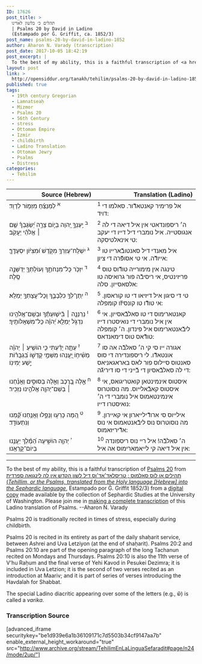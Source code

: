 ```yaml
---
ID: 17626
post_title: >
  תהלים כ׳ בלשון לאדינו
  | Psalms 20 by David in Ladino
  (Estampado por Ǧ. Griffit, ca. 1852/3)
post_name: psalms-20-by-david-in-ladino-1852
author: Aharon N. Varady (transcription)
post_date: 2017-10-05 18:42:19
post_excerpt: |
  To the best of my ability, this is a faithful transcription of <a href="https://en.wikipedia.org/wiki/Psalm_20">Psalms 20</a> from <a href="http://opensiddur.org/works-in-progress/needing-transcription/ladino-translation-tehilim-1852/">תהילים או לוס סאלמוס ; טריסלאד'אד'וס דיל לשון הקדש אין לה לינגואה ספרדית (<em>Tehillim, or the Psalms, translated from the Holy language [Hebrew] into the Sephardic language</em></a>, Estampado por Ǧ. Griffit 1852/3) from a <a href="http://digitalcollections.lib.washington.edu/cdm/compoundobject/collection/p16786coll3/id/2453/rec/">digital copy</a> made available by the collection of Sephardic Studies at the University of Washington. Please join me in <a href="https://he.wikisource.org/wiki/%D7%9E%D7%A4%D7%AA%D7%97:Tehilim,_o_los_Salmos,_trezladados_del_leshon_ha-%E1%B8%B3odesh_en_la_lingua_Sefaradit.pdf">making a complete transcription</a> of this Ladino translation of Psalms. --Aharon N. Varady
layout: post
link: >
  http://opensiddur.org/tanakh/tehilim/psalms-20-by-david-in-ladino-1852/
published: true
tags:
  - 19th century Gregorian
  - Lamnatseaḥ
  - Mizmor
  - Psalms 20
  - 56th Century
  - stress
  - Ottoman Empire
  - Izmir
  - childbirth
  - Ladino Translation
  - Ottoman Jewry
  - Psalms
  - Distress
categories:
  - Tehilim
---
```

<table style="margin-left: auto;margin-right: auto;" class="draggable">
<thead><tr><th id="x" style="text-align: right;">Source (Hebrew)</th><th style="text-align: right;">Translation (Ladino)</th></tr></thead>
<tbody>
<tr><td style="vertical-align:top;" width="46%">
<div class="liturgy"><span lang="he">
<sup>א</sup>&nbsp;לַמְנַצֵּ֗חַ 
מִזְמ֥וֹר לְדָוִֽד׃
</span></div>
</td>
 
<td style="vertical-align:top;" width="53%">
<div class="ladino"><span lang="he">
<sup>1</sup>&nbsp;אל פרימיר קאנטאדﬞור. 
סאלמו די דויד:
</span></div></td>
</tr>


<tr>
<td style="vertical-align:top;" width="46%">
<div class="liturgy"><span lang="he">
<sup>ב</sup>&nbsp;יַֽעַנְךָ֣ יְ֭הוָה בְּי֣וֹם צָרָ֑ה 
יְ֝שַׂגֶּבְךָ֗ שֵׁ֤ם ׀ אֱלֹהֵ֬י יַעֲקֹֽב׃
</span></div>
</td>
 
<td style="vertical-align:top;" width="53%">
<div class="ladino"><span lang="he">
<sup>2</sup>&nbsp;ה׳ ריספונדאטי אין איל דיאה די לה אנגוסטייה. 
איל נומברי דיל דייו די יעקב טי אינאלטיסקה:
</span></div></td>
</tr>


<tr>
<td style="vertical-align:top;" width="46%">
<div class="liturgy"><span lang="he">
<sup>ג</sup>&nbsp;יִשְׁלַֽח־עֶזְרְךָ֥ מִקֹּ֑דֶשׁ 
וּ֝מִצִּיּ֗וֹן יִסְעָדֶֽךָּ׃
</span></div>
</td>
 
<td style="vertical-align:top;" width="53%">
<div class="ladino"><span lang="he">
<sup>3</sup>&nbsp;איל מאנדי דיל סאנטובﬞארייו טו אייודﬞה. 
אי טי אסופﬞרה די ציון:
</span></div></td>
</tr>


<tr>
<td style="vertical-align:top;" width="46%">
<div class="liturgy"><span lang="he">
<sup>ד</sup>&nbsp;יִזְכֹּ֥ר כָּל־מִנְחֹתֶ֑ךָ 
וְעוֹלָתְךָ֖ יְדַשְּׁנֶ֣ה סֶֽלָה׃
</span></div>
</td>
 
<td style="vertical-align:top;" width="53%">
<div class="ladino"><span lang="he">
<sup>4</sup>&nbsp;טינגה אין מימורייה טודﬞוס טוס פריזינטיס, 
אי ריסיבﬞה פור גרואיסה טו אלסאסייון. סלה:
</span></div></td>
</tr>


<tr>
<td style="vertical-align:top;" width="46%">
<div class="liturgy"><span lang="he">
<sup>ה</sup>&nbsp;יִֽתֶּן־לְךָ֥ כִלְבָבֶ֑ךָ 
וְֽכָל־עֲצָתְךָ֥ יְמַלֵּֽא׃
</span></div>
</td>
 
<td style="vertical-align:top;" width="53%">
<div class="ladino"><span lang="he">
<sup>5</sup>&nbsp;טי די סיגון איל דיזיאו די טו קוראסון. 
אי טודﬞו טו קונסיזﬞו קומפלה:
</span></div></td>
</tr>


<tr>
<td style="vertical-align:top;" width="46%">
<div class="liturgy"><span lang="he">
<sup>ו</sup>&nbsp;נְרַנְּנָ֤ה ׀ בִּ֘ישׁ֤וּעָתֶ֗ךָ 
וּבְשֵֽׁם־אֱלֹהֵ֥ינוּ נִדְגֹּ֑ל יְמַלֵּ֥א 
יְ֝הוָ֗ה כָּל־מִשְׁאֲלוֹתֶֽיךָ׃
</span></div>
</td>
 
<td style="vertical-align:top;" width="53%">
<div class="ladino"><span lang="he">
<sup>6</sup>&nbsp;קאנטארימוס די טו סאלבﬞאסייון. 
אי אין איל נומברי די נואיסטרו דייו ליבﬞאנטארימוס איל פינדון. 
ה׳ קומפלה טודﬞאס טוס דימאנדאס:
</span></div></td>
</tr>


<tr>
<td style="vertical-align:top;" width="46%">
<div class="liturgy"><span lang="he">
<sup>ז</sup>&nbsp;עַתָּ֤ה יָדַ֗עְתִּי כִּ֤י הוֹשִׁ֥יעַ ׀ יְהוָ֗ה מְשִׁ֫יח֥וֹ יַ֭עֲנֵהוּ 
מִשְּׁמֵ֣י קָדְשׁ֑וֹ בִּ֝גְבֻר֗וֹת יֵ֣שַׁע יְמִינֽוֹ׃
</span></div>
</td>
 
<td style="vertical-align:top;" width="53%">
<div class="ladino"><span lang="he">
<sup>7</sup>&nbsp;אגורה ייו סי קי ה׳ סאלבﬞה אה סו אונטאדﬞו. 
לי ריספונדירה די סוס סאנטוס סיילוס פור לאס באראגאניאס די לה סאלבﬞאסיון די בﬞייני די סו דיריגﬞה:
</span></div></td>
</tr>


<tr>
<td style="vertical-align:top;" width="46%">
<div class="liturgy"><span lang="he">
<sup>ח</sup>&nbsp;אֵ֣לֶּה בָ֭רֶכֶב 
וְאֵ֣לֶּה בַסּוּסִ֑ים 
וַאֲנַ֓חְנוּ ׀ בְּשֵׁם־יְהוָ֖ה אֱלֹהֵ֣ינוּ נַזְכִּֽיר׃
</span></div>
</td>
 
<td style="vertical-align:top;" width="53%">
<div class="ladino"><span lang="he">
<sup>8</sup>&nbsp;איסטוס אינמינטאן קואטריגואס, 
אי איסטוס קאבﬞאלייוס. 
מה נוסוטרוס אינמינטאמוס איל נומברי די ה׳ נואיסטרו דייו:
</span></div></td>
</tr>


<tr>
<td style="vertical-align:top;" width="46%">
<div class="liturgy"><span lang="he">
<sup>ט</sup>&nbsp;הֵ֭מָּה כָּרְע֣וּ וְנָפָ֑לוּ 
וַאֲנַ֥חְנוּ קַּ֝֗מְנוּ וַנִּתְעוֹדָֽד׃
</span></div>
</td>
 
<td style="vertical-align:top;" width="53%">
<div class="ladino"><span lang="he">
<sup>9</sup>&nbsp;אילייוס סי ארודﬞילייארון אי קאיירון. 
מה נוסוטרוס נוס ליבﬞאנטאמוס אי נוס אדﬞיריזאמוס:
</span></div></td>
</tr>


<tr>
<td style="vertical-align:top;" width="46%">
<div class="liturgy"><span lang="he">
<sup>י</sup>&nbsp;יְהוָ֥ה הוֹשִׁ֑יעָה 
הַ֝מֶּ֗לֶךְ יַעֲנֵ֥נוּ בְיוֹם־קָרְאֵֽנוּ׃
</span></div>
</td>
 
<td style="vertical-align:top;" width="53%">
<div class="ladino"><span lang="he">
<sup>10</sup>&nbsp;ה׳ סאלבﬞה! 
איל ריי נוס ריספונדה אין איל דיאה קי לייאמארימוס אה איל:
</span></div></td>
</tr></tbody></table>

<hr />

To the best of my ability, this is a faithful transcription of <a href="https://en.wikipedia.org/wiki/Psalm_20">Psalms 20</a> from <a href="http://opensiddur.org/works-in-progress/needing-transcription/ladino-translation-tehilim-1852/">תהילים או לוס סאלמוס ; טריסלאד'אד'וס דיל לשון הקדש אין לה לינגואה ספרדית (<em>Tehillim, or the Psalms, translated from the Holy language [Hebrew] into the Sephardic language</em></a>, Estampado por Ǧ. Griffit 1852/3) from a <a href="http://digitalcollections.lib.washington.edu/cdm/compoundobject/collection/p16786coll3/id/2453/rec/">digital copy</a> made available by the collection of Sephardic Studies at the University of Washington. Please join me in <a href="https://he.wikisource.org/wiki/%D7%9E%D7%A4%D7%AA%D7%97:Tehilim,_o_los_Salmos,_trezladados_del_leshon_ha-%E1%B8%B3odesh_en_la_lingua_Sefaradit.pdf">making a complete transcription</a> of this Ladino translation of Psalms. --Aharon N. Varady

Psalms 20 is traditionally recited in times of stress, especially during childbirth.

Psalms 20 is recited in its entirety as part of the daily shaḥarit service, between Ashrei and Uva Letziyon (at the end of shaḥarit). Psalms 20:2 and Psalms 20:10 are part of the opening paragraph of the long Tachanun recited on Mondays and Thursdays. Psalms 20:10 is also the 11th verse of V'hu Raḥum and the final verse of Yehi Kavod in Pesukei Dezimra; it is included in Uva Letzion; it is the second of two verses recited as an introduction at Maariv; and it is part of series of verses introducing the Havdalah for Shabbat.

The special Ladino diacritic appearing over some of the letters (e.g., שﬞ) is called a <em>varika</em>.

<h3>Transcription Source</h3>

[advanced_iframe securitykey="be1d939e6a1b36109171c7d5503b34cf9147aa7b" enable_external_height_workaround="true" src="http://www.archive.org/stream/TehilimEnLaLinguaSefaradit#page/n24/mode/2up/"]